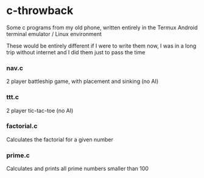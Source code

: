 # c-throwback
Some c programs from my old phone, written entirely in the Termux Android terminal emulator / Linux environment

These would be entirely different if I were to write them now, I was in a long trip without internet and I did them just to pass the time

### nav.c
2 player battleship game, with placement and sinking (no AI)
### ttt.c
2 player tic-tac-toe (no AI)
### factorial.c
Calculates the factorial for a given number
### prime.c
Calculates and prints all prime numbers smaller than 100
